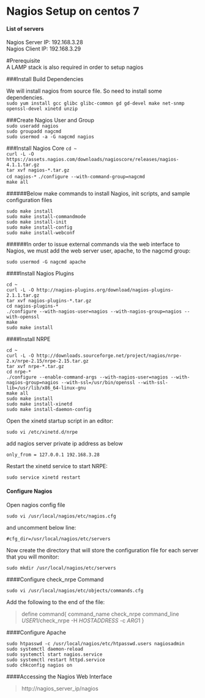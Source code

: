 # Nagios Setup on centos 7  
#### List of servers  
Nagios Server IP:  192.168.3.28  
Nagios Client IP:  192.168.3.29  

#Prerequisite  
A LAMP stack is also required in order to setup nagios  

###Install Build Dependencies  

We will install nagios from source file. So need to install some dependencies.  
`sudo yum install gcc glibc glibc-common gd gd-devel make net-snmp openssl-devel xinetd unzip`  

###Create Nagios User and Group  
`sudo useradd nagios`  
`sudo groupadd nagcmd`  
`sudo usermod -a -G nagcmd nagios`  

###Install Nagios Core
`cd ~`  
`curl -L -O https://assets.nagios.com/downloads/nagioscore/releases/nagios-4.1.1.tar.gz`  
`tar xvf nagios-*.tar.gz`  
`cd nagios-*`
`./configure --with-command-group=nagcmd`  
`make all`  

######Below make commands to install Nagios, init scripts, and sample configuration files  

`sudo make install`  
`sudo make install-commandmode`  
`sudo make install-init`  
`sudo make install-config`  
`sudo make install-webconf`  

######In order to issue external commands via the web interface to Nagios, we must add the web server user, apache, to the nagcmd group:

`sudo usermod -G nagcmd apache`  

####Install Nagios Plugins

`cd ~`  
`curl -L -O http://nagios-plugins.org/download/nagios-plugins-2.1.1.tar.gz`  
`tar xvf nagios-plugins-*.tar.gz`  
`cd nagios-plugins-*`  
`./configure --with-nagios-user=nagios --with-nagios-group=nagios --with-openssl`  
`make`  
`sudo make install`  

####Install NRPE  

`cd ~`  
`curl -L -O http://downloads.sourceforge.net/project/nagios/nrpe-2.x/nrpe-2.15/nrpe-2.15.tar.gz`  
`tar xvf nrpe-*.tar.gz`  
`cd nrpe-*`  
`./configure --enable-command-args --with-nagios-user=nagios --with-nagios-group=nagios --with-ssl=/usr/bin/openssl --with-ssl-lib=/usr/lib/x86_64-linux-gnu`  
`make all`  
`sudo make install`  
`sudo make install-xinetd`  
`sudo make install-daemon-config`  

Open the xinetd startup script in an editor:  

`sudo vi /etc/xinetd.d/nrpe`  

add nagios server private ip address as below  

`only_from = 127.0.0.1 192.168.3.28`  

Restart the xinetd service to start NRPE:  

`sudo service xinetd restart`  

#### Configure Nagios  

Open nagios config file  

`sudo vi /usr/local/nagios/etc/nagios.cfg`  

and uncomment below line:  

`#cfg_dir=/usr/local/nagios/etc/servers`  

Now create the directory that will store the configuration file for each server that you will monitor:  

`sudo mkdir /usr/local/nagios/etc/servers`  


####Configure check_nrpe Command  

`sudo vi /usr/local/nagios/etc/objects/commands.cfg`  

Add the following to the end of the file:  

>define command{
        command_name check_nrpe
        command_line $USER1$/check_nrpe -H $HOSTADDRESS$ -c $ARG1$
>}  

####Configure Apache  

`sudo htpasswd -c /usr/local/nagios/etc/htpasswd.users nagiosadmin`  
`sudo systemctl daemon-reload`  
`sudo systemctl start nagios.service`  
`sudo systemctl restart httpd.service`  
`sudo chkconfig nagios on`  

####Accessing the Nagios Web Interface  

>http://nagios_server_ip/nagios  



